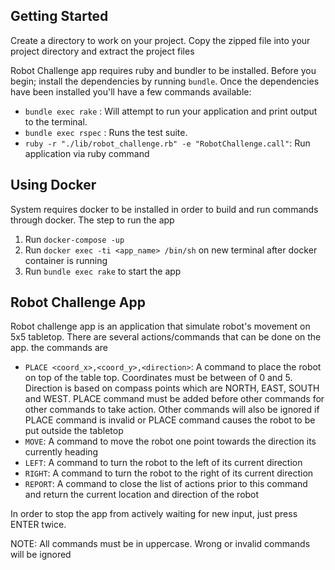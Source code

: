 ## Getting Started
Create a directory to work on your project. Copy the zipped file into your project directory and extract the project files

Robot Challenge app requires ruby and bundler to be installed. Before you begin; install the dependencies by running `bundle`.
Once the dependencies have been installed you'll have a few commands available:
- `bundle exec rake`  : Will attempt to run your application and print output to the terminal.
- `bundle exec rspec` : Runs the test suite.
- `ruby -r "./lib/robot_challenge.rb" -e "RobotChallenge.call"`: Run application via ruby command


## Using Docker
System requires docker to be installed in order to build and run commands through docker. The step to run the app
1. Run `docker-compose -up`
2. Run `docker exec -ti <app_name> /bin/sh` on new terminal after docker container is running
3. Run `bundle exec rake` to start the app

## Robot Challenge App
Robot challenge app is an application that simulate robot's movement on 5x5 tabletop.
There are several actions/commands that can be done on the app. the commands are
- `PLACE <coord_x>,<coord_y>,<direction>`: A command to place the robot on top of the table top. 
Coordinates must be between of 0 and 5. 
Direction is based on compass points which are NORTH, EAST, SOUTH and WEST.
PLACE command must be added before other commands for other commands to take action.
Other commands will also be ignored if PLACE command is invalid or PLACE command causes the robot to be put outside the tabletop 
- `MOVE`: A command to move the robot one point towards the direction its currently heading
- `LEFT`: A command to turn the robot to the left of its current direction
- `RIGHT`:  A command to turn the robot to the right of its current direction
- `REPORT`: A command to close the list of actions prior to this command and return the current location and direction of the robot

In order to stop the app from actively waiting for new input, just press ENTER twice.

NOTE: All commands must be in uppercase. Wrong or invalid commands will be ignored
